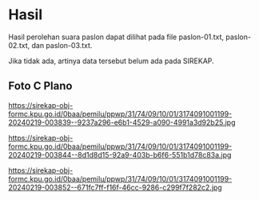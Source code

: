 # Hasil

Hasil perolehan suara paslon dapat dilihat pada file paslon-01.txt, paslon-02.txt, dan paslon-03.txt.

Jika tidak ada, artinya data tersebut belum ada pada SIREKAP.

## Foto C Plano

https://sirekap-obj-formc.kpu.go.id/0baa/pemilu/ppwp/31/74/09/10/01/3174091001199-20240219-003839--9237a296-e6b1-4529-a090-4991a3d92b25.jpg

https://sirekap-obj-formc.kpu.go.id/0baa/pemilu/ppwp/31/74/09/10/01/3174091001199-20240219-003844--8d1d8d15-92a9-403b-b6f6-551b1d78c83a.jpg

https://sirekap-obj-formc.kpu.go.id/0baa/pemilu/ppwp/31/74/09/10/01/3174091001199-20240219-003852--671fc7ff-f16f-46cc-9286-c299f7f282c2.jpg
